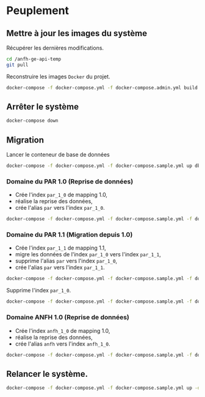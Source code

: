 # Peuplement

## Mettre à jour les images du système

Récupérer les dernières modifications.

```sh
cd /anfh-ge-api-temp
git pull
```

Reconstruire les images `Docker` du projet.

```sh
docker-compose -f docker-compose.yml -f docker-compose.admin.yml build
```

## Arrêter le système

```sh
docker-compose down
```

## Migration

Lancer le conteneur de base de données

```sh
docker-compose -f docker-compose.yml -f docker-compose.sample.yml up db -d
```

### Domaine du PAR 1.0 (Reprise de données)

- Crée l'index `par_1_0` de mapping 1.0,
- réalise la reprise des données,
- crée l'alias `par` vers l'index `par_1_0`.

```sh
docker-compose -f docker-compose.yml -f docker-compose.sample.yml -f docker-compose.admin.yml run data recover_par_1_0
```

### Domaine du PAR 1.1 (Migration depuis 1.0)

- Crée l'index `par_1_1` de mapping 1.1,
- migre les données de l'index `par_1_0` vers l'index `par_1_1`,
- supprime l'alias `par` vers l'index `par_1_0`,
- crée l'alias `par` vers l'index `par_1_1`.

```sh
docker-compose -f docker-compose.yml -f docker-compose.sample.yml -f docker-compose.admin.yml run data from_par_1_0_to_1_1
```

Supprime l'index `par_1_0`.


```sh
docker-compose -f docker-compose.yml -f docker-compose.sample.yml -f docker-compose.admin.yml run data delete_par_1_0
```

### Domaine ANFH 1.0 (Reprise de données)

- Crée l'index `anfh_1_0` de mapping 1.0,
- réalise la reprise des données,
- crée l'alias `anfh` vers l'index `anfh_1_0`.

```sh
docker-compose -f docker-compose.yml -f docker-compose.sample.yml -f docker-compose.admin.yml run data recover_anfh_1_0
```

## Relancer le système.

```sh
docker-compose -f docker-compose.yml -f docker-compose.sample.yml up -d
```
